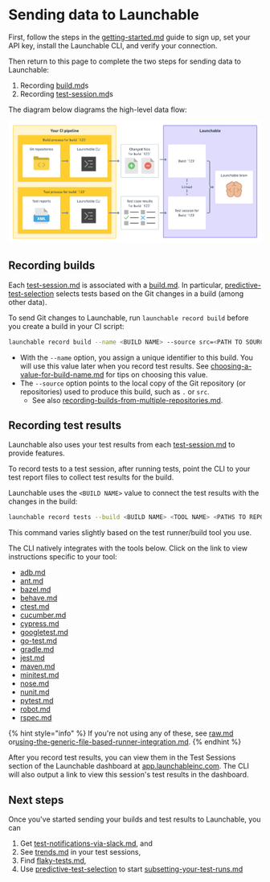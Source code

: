 # Sending data to Launchable

First, follow the steps in the [getting-started.md](../getting-started.md "mention") guide to sign up, set your API key, install the Launchable CLI, and verify your connection.

Then return to this page to complete the two steps for sending data to Launchable:

1. Recording [build.md](../concepts/build.md "mention")s
2. Recording [test-session.md](../concepts/test-session.md "mention")s

The diagram below diagrams the high-level data flow:

![](../.gitbook/assets/sending-data-diagram.png)

## Recording builds

Each [test-session.md](../concepts/test-session.md "mention") is associated with a [build.md](../concepts/build.md "mention"). In particular, [predictive-test-selection](../features/predictive-test-selection/ "mention") selects tests based on the Git changes in a build (among other data).

To send Git changes to Launchable, run `launchable record build` before you create a build in your CI script:

```bash
launchable record build --name <BUILD NAME> --source src=<PATH TO SOURCE>
```

* With the `--name` option, you assign a unique identifier to this build. You will use this value later when you record test results. See [choosing-a-value-for-build-name.md](choosing-a-value-for-build-name.md "mention") for tips on choosing this value.
* The `--source` option points to the local copy of the Git repository (or repositories) used to produce this build, such as `.` or `src`.
  * See also [recording-builds-from-multiple-repositories.md](recording-builds-from-multiple-repositories.md "mention").

## Recording test results

Launchable also uses your test results from each [test-session.md](../concepts/test-session.md "mention") to provide features.

To record tests to a test session, after running tests, point  the CLI to your test report files to collect test results for the build.

Launchable uses the `<BUILD NAME>` value to connect the test results with the changes in the build:

```bash
launchable record tests --build <BUILD NAME> <TOOL NAME> <PATHS TO REPORT FILES>
```

This command varies slightly based on the test runner/build tool you use.

The CLI natively integrates with the tools below. Click on the link to view instructions specific to your tool:

* [adb.md](../resources/integrations/adb.md "mention")
* [ant.md](../resources/integrations/ant.md "mention")
* [bazel.md](../resources/integrations/bazel.md "mention")
* [behave.md](../resources/integrations/behave.md "mention")
* [ctest.md](../resources/integrations/ctest.md "mention")
* [cucumber.md](../resources/integrations/cucumber.md "mention")
* [cypress.md](../resources/integrations/cypress.md "mention")
* [googletest.md](../resources/integrations/googletest.md "mention")
* [go-test.md](../resources/integrations/go-test.md "mention")
* [gradle.md](../resources/integrations/gradle.md "mention")
* [jest.md](../resources/integrations/jest.md "mention")
* [maven.md](../resources/integrations/maven.md "mention")
* [minitest.md](../resources/integrations/minitest.md "mention")
* [nose.md](../resources/integrations/nose.md "mention")
* [nunit.md](../resources/integrations/nunit.md "mention")
* [pytest.md](../resources/integrations/pytest.md "mention")
* [robot.md](../resources/integrations/robot.md "mention")
* [rspec.md](../resources/supported-test-frameworks/rspec.md "mention")

{% hint style="info" %}
If you're not using any of these, see [raw.md](../resources/integrations/raw.md "mention") or[using-the-generic-file-based-runner-integration.md](../resources/integrations/using-the-generic-file-based-runner-integration.md "mention").
{% endhint %}

After you record test results, you can view them in the Test Sessions section of the Launchable dashboard at [app.launchableinc.com](https://app.launchableinc.com/). The CLI will also output a link to view this session's test results in the dashboard.

## Next steps

Once you've started sending your builds and test results to Launchable, you can

1. Get [test-notifications-via-slack.md](../features/test-notifications-via-slack.md "mention"), and
2. See [trends.md](../features/insights/trends.md "mention") in your test sessions,
3. Find [flaky-tests.md](../features/insights/flaky-tests.md "mention"),
4. Use [predictive-test-selection](../features/predictive-test-selection/ "mention") to start [subsetting-your-test-runs.md](../features/predictive-test-selection/subsetting-your-test-runs.md "mention")
